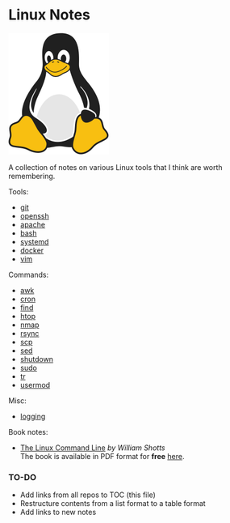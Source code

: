 # Linux Notes 

![Linux Penguin Logo](img/penguin.png)

A collection of notes on various Linux tools that I think are worth remembering. 

Tools:

- [git](tools/git/README.md)
- [openssh](tools/openssh/README.md)
- [apache](tools/apache.md)
- [bash](tools/bash/README.md)
- [systemd](tools/systemd/README.md)
- [docker](tools/docker/README.md)
- [vim](tools/vim/README.md)

Commands:

- [awk](commands/awk.md)
- [cron](commands/cron.md)
- [find](commands/find.md)
- [htop](commands/htop.md)
- [nmap](commands/nmap.md)
- [rsync](commands/rsync.md)
- [scp](commands/scp.md)
- [sed](commands/sed.md)
- [shutdown](commands/shutdown.md)
- [sudo](commands/sudo.md)
- [tr](commands/tr.md)
- [usermod](commands/usermod.md)

Misc:

- [logging](tools/logging.md)

Book notes:

- [The Linux Command Line](book-tlcl/00-intro.md) *by William Shotts*  
  The book is available in PDF format for **free**
  [here](https://www.linuxcommand.org/tlcl.php).

### TO-DO

- Add links from all repos to TOC (this file)
- Restructure contents from a list format to a table format
- Add links to new notes
